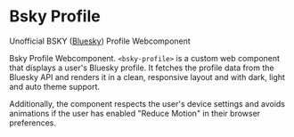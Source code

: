 # Bsky Profile

Unofficial BSKY ([Bluesky](https://bsky.app)) Profile Webcomponent

Bsky Profile Webcomponent. `<bsky-profile>` is a custom web component that displays a user's Bluesky profile. It fetches the profile data from the Bluesky API and renders it in a clean, responsive layout and with dark, light and auto theme support.

Additionally, the component respects the user's device settings and avoids animations if the user has enabled "Reduce Motion" in their browser preferences.
